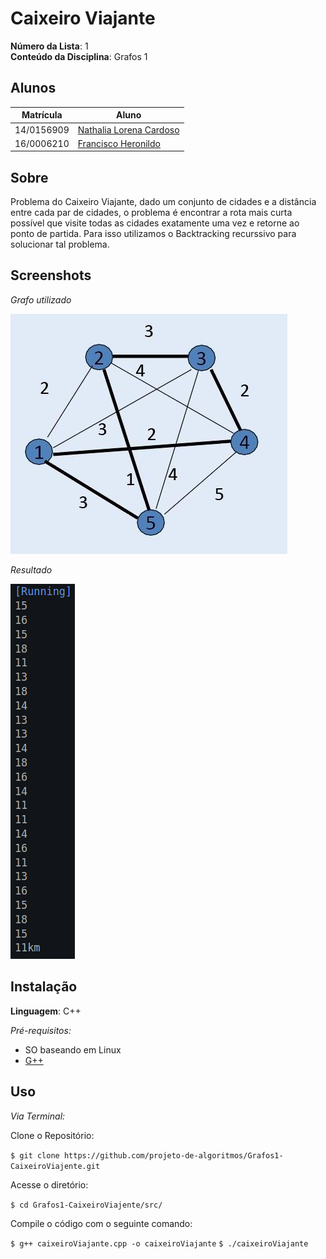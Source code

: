 # Caixeiro Viajante

**Número da Lista**: 1<br>
**Conteúdo da Disciplina**: Grafos 1<br>

## Alunos

|Matrícula | Aluno |
| -- | -- |
| 14/0156909  |  [Nathalia Lorena Cardoso](https://github.com/Natilorens) |
| 16/0006210  |  [Francisco Heronildo](https://github.com/FranciscoHeronildo) |

## Sobre

Problema do Caixeiro Viajante, dado um conjunto de cidades e a distância entre cada par de cidades, o problema é encontrar a rota mais curta possível que visite todas as cidades exatamente uma vez e retorne ao ponto de partida. Para isso utilizamos o Backtracking recurssivo para solucionar tal problema.

## Screenshots

_Grafo utilizado_

![graph](/images/graph.jpg)

_Resultado_

![result](/images/result.png)

## Instalação

**Linguagem**: C++<br>

_Pré-requisitos:_

- SO baseando em Linux
- [G++](https://www.digitalocean.com/community/questions/how-to-run-a-c-app-in-linux)

## Uso

_Via Terminal:_

Clone o Repositório:

`$ git clone https://github.com/projeto-de-algoritmos/Grafos1-CaixeiroViajente.git`

Acesse o diretório:

`$ cd Grafos1-CaixeiroViajente/src/`

Compile o código com o seguinte comando:

`$ g++ caixeiroViajante.cpp -o caixeiroViajante`
`$ ./caixeiroViajante`
